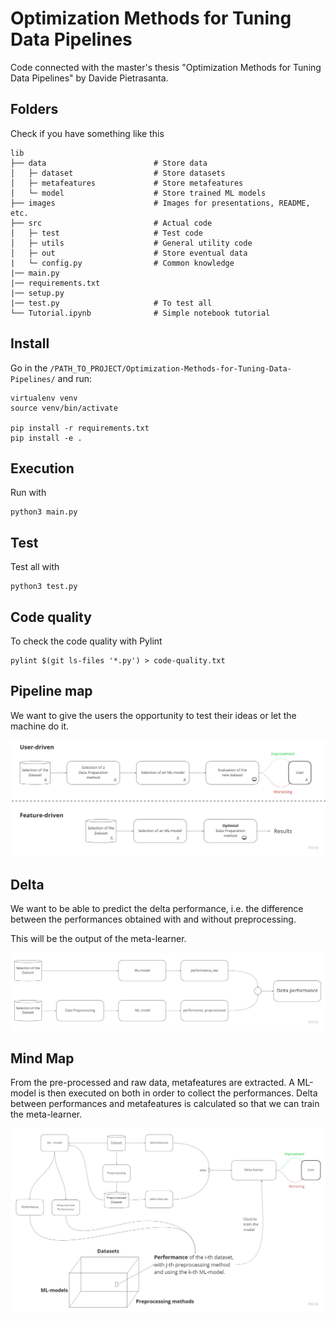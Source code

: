 # Optimization Methods for Tuning Data Pipelines

Code connected with the master's thesis "Optimization Methods for Tuning Data Pipelines" by Davide Pietrasanta.

## Folders

Check if you have something like this

```text
lib
├── data                        # Store data
│   ├─ dataset                  # Store datasets
│   ├─ metafeatures             # Store metafeatures
│   └─ model                    # Store trained ML models
├── images                      # Images for presentations, README, etc.
├── src                         # Actual code
│   ├─ test                     # Test code
│   ├─ utils                    # General utility code
│   ├─ out                      # Store eventual data
|   └─ config.py                # Common knowledge
|── main.py
|── requirements.txt
|── setup.py
|── test.py                     # To test all
└── Tutorial.ipynb              # Simple notebook tutorial
```

## Install

Go in the `/PATH_TO_PROJECT/Optimization-Methods-for-Tuning-Data-Pipelines/` and run:

```console
virtualenv venv
source venv/bin/activate

pip install -r requirements.txt
pip install -e .
```

## Execution

Run with

```python3
python3 main.py
```

## Test

Test all with

```python3
python3 test.py
```

## Code quality

To check the code quality with Pylint

```console
pylint $(git ls-files '*.py') > code-quality.txt
```

## Pipeline map

We want to give the users the opportunity to test their ideas or let the machine do it.

![Pipeline map](/images/Pipeline.jpg)

## Delta

We want to be able to predict the delta performance, i.e. the difference between the performances obtained with and without preprocessing.

This will be the output of the meta-learner.

![Delta](/images/Delta.jpg)

## Mind Map

From the pre-processed and raw data, metafeatures are extracted. A ML-model is then executed on both in order to collect the performances. Delta between performances and metafeatures is calculated so that we can train the meta-learner.

![Mind map](/images/Mind%20Map.jpg)
